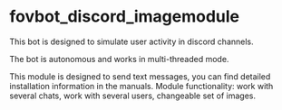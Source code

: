 # fovbot_discord_imagemodule

This bot is designed to simulate user activity in discord channels.

The bot is autonomous and works in multi-threaded mode.

This module is designed to send text messages, you can find detailed installation information in the manuals. 
Module functionality: work with several chats, work with several users, changeable set of images. 
